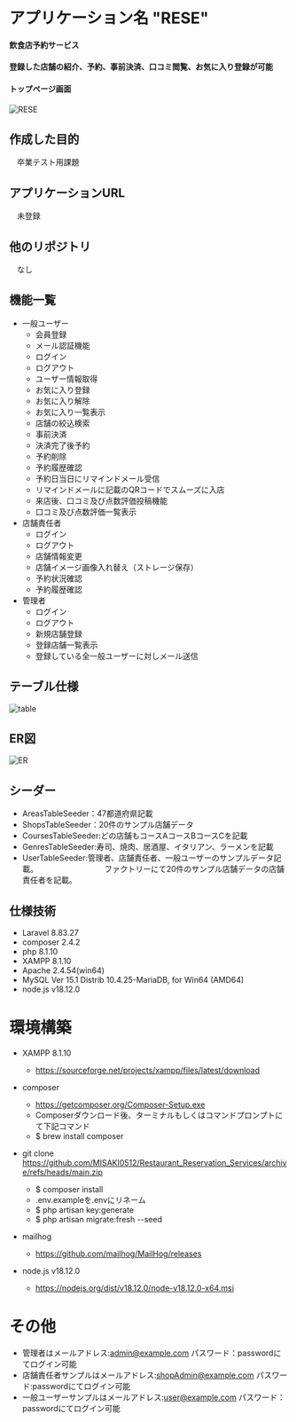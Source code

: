 # アプリケーション名 "RESE" 
#### 飲食店予約サービス
#### 登録した店舗の紹介、予約、事前決済、口コミ閲覧、お気に入り登録が可能
#### トップページ画面
![RESE](./RESE.jpg)

## 作成した目的
　卒業テスト用課題

## アプリケーションURL
　未登録
 
## 他のリポジトリ
　なし
 
## 機能一覧
- 一般ユーザー
    - 会員登録
    - メール認証機能
    - ログイン
    - ログアウト
    - ユーザー情報取得
    - お気に入り登録
    - お気に入り解除
    - お気に入り一覧表示
    - 店舗の絞込検索
    - 事前決済
    - 決済完了後予約
    - 予約削除
    - 予約履歴確認
    - 予約日当日にリマインドメール受信
    - リマインドメールに記載のQRコードでスムーズに入店
    - 来店後、口コミ及び点数評価投稿機能
    - 口コミ及び点数評価一覧表示
- 店舗責任者 
    - ログイン
    - ログアウト
    - 店舗情報変更
    - 店舗イメージ画像入れ替え（ストレージ保存）
    - 予約状況確認
    - 予約履歴確認
- 管理者
    - ログイン
    - ログアウト
    - 新規店舗登録
    - 登録店舗一覧表示
    - 登録している全一般ユーザーに対しメール送信
 
## テーブル仕様
![table](./テーブル仕様書.jpg)

## ER図
![ER](./ER.jpg)

## シーダー
- AreasTableSeeder：47都道府県記載
- ShopsTableSeeder：20件のサンプル店舗データ
- CoursesTableSeeder:どの店舗もコースAコースBコースCを記載
- GenresTableSeeder:寿司、焼肉、居酒屋、イタリアン、ラーメンを記載
- UserTableSeeder:管理者、店舗責任者、一般ユーザーのサンプルデータ記載。
 　　　　　　　　  ファクトリーにて20件のサンプル店舗データの店舗責任者を記載。

## 仕様技術
- Laravel 8.83.27
- composer 2.4.2
- php 8.1.10
- XAMPP 8.1.10
- Apache 2.4.54(win64)
- MySQL Ver 15.1 Distrib 10.4.25-MariaDB, for Win64 (AMD64)
- node.js v18.12.0

# 環境構築
- XAMPP 8.1.10
    -  https://sourceforge.net/projects/xampp/files/latest/download
  
- composer
    - https://getcomposer.org/Composer-Setup.exe
    - Composerダウンロード後、ターミナルもしくはコマンドプロンプトにて下記コマンド
    - $ brew install composer

- git clone https://github.com/MISAKI0512/Restaurant_Reservation_Services/archive/refs/heads/main.zip
    - $ composer install
    - .env.exampleを.envにリネーム
    - $ php artisan key:generate
    - $ php artisan migrate:fresh --seed

- mailhog
    - https://github.com/mailhog/MailHog/releases

- node.js v18.12.0
    - https://nodejs.org/dist/v18.12.0/node-v18.12.0-x64.msi 

# その他
- 管理者はメールアドレス:admin@example.com  パスワード：passwordにてログイン可能
- 店舗責任者サンプルはメールアドレス:shopAdmin@example.com パスワード:passwordにてログイン可能
- 一般ユーザーサンプルはメールアドレス:user@example.com パスワード：passwordにてログイン可能
